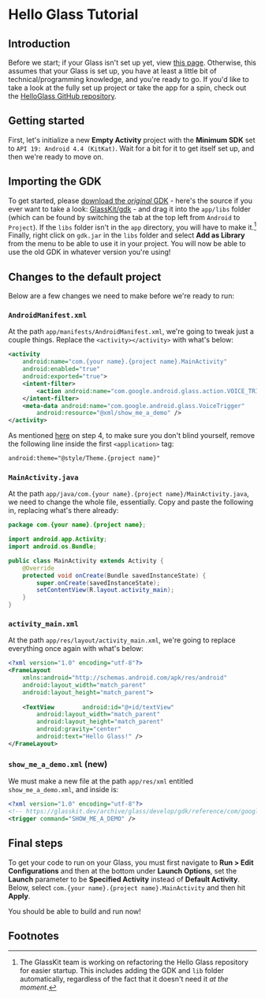 # Hello Glass Tutorial
## Introduction
Before we start; if your Glass isn't set up yet, view [this page](../getting-started.md). Otherwise, this assumes that your Glass is set up, you have at least a little bit of technical/programming knowledge, and you're ready to go. If you'd like to take a look at the fully set up project or take the app for a spin, check out the [HelloGlass GitHub repository](https://github.com/GlassKit/HelloGlass).

## Getting started
First, let's initialize a new **Empty Activity** project with the **Minimum SDK** set to `API 19: Android 4.4 (KitKat)`. Wait for a bit for it to get itself set up, and then we're ready to move on. 

## Importing the GDK
To get started, please [download the *original* GDK](https://github.com/GlassKit/gdk/releases/download/v1.0.0/gdk.jar) - here's the source if you ever want to take a look: [GlassKit/gdk](https://github.com/GlassKit/gdk) - and drag it into the `app/libs` folder (which can be found by switching the tab at the top left from `Android` to `Project`). If the `libs` folder isn't in the `app` directory, you will have to make it.[^1] Finally, right click on `gdk.jar` in the `libs` folder and select **Add as Library** from the menu to be able to use it in your project. You will now be able to use the old GDK in whatever version you're using!

## Changes to the default project
Below are a few changes we need to make before we're ready to run:

### `AndroidManifest.xml`
At the path `app/manifests/AndroidManifest.xml`, we're going to tweak just a couple things. Replace the `<activity></activity>` with what's below:

```xml
<activity  
    android:name="com.{your name}.{project name}.MainActivity"  
    android:enabled="true"  
    android:exported="true">  
    <intent-filter>
	    <action android:name="com.google.android.glass.action.VOICE_TRIGGER" />  
    </intent-filter>
    <meta-data android:name="com.google.android.glass.VoiceTrigger"
	    android:resource="@xml/show_me_a_demo" />  
</activity>
```

As mentioned [here](https://developers.google.com/glass/develop/gdk/quick-start#for_android_experts) on step 4, to make sure you don't blind yourself, remove the following line inside the first `<application>` tag:

```xml
android:theme="@style/Theme.{project name}"
```

### `MainActivity.java`
At the path `app/java/com.{your name}.{project name}/MainActivity.java`, we need to change the whole file, essentially. Copy and paste the following in, replacing what's there already:

```java
package com.{your name}.{project name};

import android.app.Activity;
import android.os.Bundle;

public class MainActivity extends Activity {
    @Override
    protected void onCreate(Bundle savedInstanceState) {
        super.onCreate(savedInstanceState);
        setContentView(R.layout.activity_main);
    }
}
```

### `activity_main.xml`
At the path `app/res/layout/activity_main.xml`, we're going to replace everything once again with what's below:

```xml
<?xml version="1.0" encoding="utf-8"?>  
<FrameLayout  
    xmlns:android="http://schemas.android.com/apk/res/android"  
    android:layout_width="match_parent"  
    android:layout_height="match_parent">  
  
    <TextView        android:id="@+id/textView"  
        android:layout_width="match_parent"  
        android:layout_height="match_parent"  
        android:gravity="center"  
        android:text="Hello Glass!" />  
</FrameLayout>
```

### `show_me_a_demo.xml` (new)
We must make a new file at the path `app/res/xml` entitled `show_me_a_demo.xml`, and inside is:

```xml
<?xml version="1.0" encoding="utf-8"?>  
<!-- https://glasskit.dev/archive/glass/develop/gdk/reference/com/google/android/glass/app/VoiceTriggers.Command -->  
<trigger command="SHOW_ME_A_DEMO" />
```

## Final steps
To get your code to run on your Glass, you must first navigate to **Run > Edit Configurations** and then at the bottom under **Launch Options**, set the **Launch** parameter to be **Specified Activity** instead of **Default Activity**. Below, select `com.{your name}.{project name}.MainActivity` and then hit **Apply**.

You should be able to build and run now!

## Footnotes
[^1]: The GlassKit team is working on refactoring the Hello Glass repository for easier startup. This includes adding the GDK and `lib` folder automatically, regardless of the fact that it doesn't need it *at the moment*.